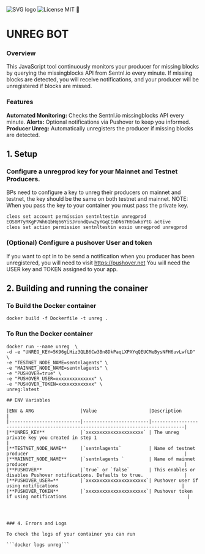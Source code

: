 ![SVG logo](https://www.sentnl.io/sentnl.svg)
          ![License MIT](https://img.shields.io/badge/license-MIT-blue.svg)
🤖 
# UNREG BOT 

### Overview

This JavaScript tool continuously monitors your producer for missing blocks by querying the missingblocks API from Sentnl.io every minute. If missing blocks are detected, you will receive notifications, and your producer will be unregistered if blocks are missed. 


### Features

**Automated Monitoring:** Checks the Sentnl.io missingblocks API every minute.
**Alerts:** Optional notifications via Pushover to keep you informed.
**Producer Unreg:** Automatically unregisters the producer if missing blocks are detected.

## 1. Setup 

### Configure a unregprod key for your Mainnet and Testnet Producers.

BPs need to configure a key to unreg their producers on mainnet and testnet, the key should be the same on both testnet and mainnet.
NOTE: When you pass the key to your container you must pass the private key.

```
cleos set account permission sentnltestin unregprod EOS8M7yRKgP7Wh6QbHq66YiSJrondQvw2yYGqCEnDN67H6GwkoYtG active
cleos set action permission sentnltestin eosio unregprod unregprod
```


### (Optional) Configure a pushover User and token 

If you want to opt in to be send a notification when you producer has been unregistered, you will need to visit https://pushover.net
You will need the USER key and TOKEN assigned to your app.


## 2. Building and running the conainer 

### To Build the Docker container

```
docker build -f Dockerfile -t unreg .
```
### To Run the Docker container

```
docker run --name unreg  \
-d -e "UNREG_KEY=5K96gLHiz3QLB6Cw3Bn8DkPaqLXPXYqQEUCMeBysNFH6uvLwfLD" \
-e "TESTNET_NODE_NAME=sentnlagents" \
-e "MAINNET_NODE_NAME=sentnlagents" \
-e "PUSHOVER=true" \
-e "PUSHOVER_USER=xxxxxxxxxxxxxx" \
-e "PUSHOVER_TOKEN=xxxxxxxxxxxxx" \
unreg:latest

## ENV Variables

|ENV & ARG                 |Value                   |Description                                                                       |
|--------------------------|------------------------|----------------------------------------------------------------------------------|
|**UNREG_KEY**             |`xxxxxxxxxxxxxxxxxxxxx` | The unreg private key you created in step 1                                      |
|**TESTNET_NODE_NAME**     |`sentnlagents`          | Name of testnet producer                                                         |
|**MAINNET_NODE_NAME**     |`sentnlagents `         | Name of mainnet producer                                                         |
|**PUSHOVER**              |`true` or `false`       | This enables or disables Pushover notifications. Defaults to true.               |
|**PUSHOVER_USER=**        |`xxxxxxxxxxxxxxxxxxxxxx`| Pushover user if using notifications                                             |
|**PUSHOVER_TOKEN**        |`xxxxxxxxxxxxxxxxxxxxxx`| Pushover token if using notifications                                            |




### 4. Errors and Logs

To check the logs of your container you can run

```docker logs unreg``` 

